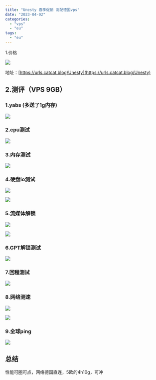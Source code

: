 ```yaml
---
title: "Unesty 春季促销 高配德国vps"
date: "2023-04-02"
categories: 
  - "vps"
  - "eu"
tags: 
  - "eu"
---
```


1.价格

![](https://catcat.blog/wp-content/uploads/2023/10/image-130.png)

地址：[https://urls.catcat.blog/Unesty](https://urls.catcat.blog/Unesty)

## 2.测评（VPS 9GB）

### 1.yabs (多送了1g内存)

![](https://catcat.blog/wp-content/uploads/2023/10/image-131.png)

### 2.cpu测试

![](https://catcat.blog/wp-content/uploads/2023/10/image-132.png)

### 3.内存测试

![](https://catcat.blog/wp-content/uploads/2023/10/image-133.png)

### 4.硬盘io测试

![](https://catcat.blog/wp-content/uploads/2023/10/image-136.png)

![](https://catcat.blog/wp-content/uploads/2023/10/image-135.png)

### 5.流媒体解锁

![](https://catcat.blog/wp-content/uploads/2023/10/image-137.png)

![](https://catcat.blog/wp-content/uploads/2023/10/image-138.png)

### 6.GPT解锁测试

![](https://catcat.blog/wp-content/uploads/2023/10/image-139.png)

### 7.回程测试

![](https://catcat.blog/wp-content/uploads/2023/10/image-140.png)

### 8.网络测速

![](https://catcat.blog/wp-content/uploads/2023/10/image-141.png)

![](https://catcat.blog/wp-content/uploads/2023/10/image-142.png)

### 9.全球ping

![](https://catcat.blog/wp-content/uploads/2023/10/image-143.png)

## 总结

性能可圈可点，网络德国直连，5欧的4h10g，可冲
